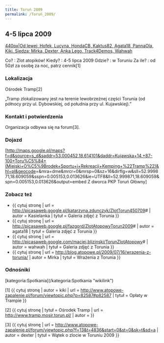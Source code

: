 ```yaml
---
title: Toruń 2009
permalink: /Toruń_2009/
---
```


4-5 lipca 2009
--------------

[440px|Od lewej: Hofek, Lucyna, HondaCB, Kaktus82, Agata18, PannaOla, Kiki. Siedzą: Mirka, Dexter, Anka Lego, Track4Demos, Wahwah](/Grafika:Torun-2009-grupa.jpg "wikilink")

Co? : Zlot atopików!
Kiedy? : 4-5 lipca 2009
Gdzie? : w Toruniu
Za ile? : od 50zł za osobę za noc, patrz cennik[1]

### Lokalizacja

Ośrodek Tramp[2]


„Tramp zlokalizowany jest na terenie lewobrzeżnej części Torunia (od północy przy ul. Dybowskiej, od południa przy ul. Kujawskiej).”

### Kontakt i potwierdzenia

Organizacja odbywa się na forum[3].

### Dojazd

[<http://maps.google.pl/maps?f=d&source=s_d&saddr=53.000452,18.614101&daddr=Kujawska+14,+87-100+Toru%C5%84+(Miejski+O%C5%9Brodek+Sportu+i+Rekreacji+Kemping+%22Tramp%22)&hl=pl&geocode>=&mra=dme&mrcr=0&mrsp=0&sz=16&dirflg=w&sll=52.999871,18.609059&sspn=0.005153,0.013626&ie=UTF8&ll=52.999871,18.609059&spn=0.005153,0.013626&output=embed Z dworca PKP Toruń Główny]

### Zobacz też

-   {{ cytuj stronę | url = <http://picasaweb.google.pl/katarzyna.zdunczyk/ZlotTorun450709>\# | autor = Kasielanka | tytuł = Galeria zdjęć z Torunia }}
-   {{ cytuj stronę | url = <http://picasaweb.google.pl/fazgord/ZlotAtopowyTorun2009>\# | autor = agata18 | tytuł = Galeria zdjęć z Torunia }}
-   {{ cytuj stronę | url = <http://picasaweb.google.com/maciej.blizinski/TorunZlotAtopowy>\# | autor = wahwah | tytuł = Galeria zdjęć z Torunia }}
-   {{ cytuj stronę | url = <http://blog.atopowe.pl/2009/07/16/wrazenia-z-torunia/> | autor = Mirka | tytuł = Wrażenia z Torunia }}

### Odnośniki

<references/>
[kategoria:Spotkania](/kategoria:Spotkania "wikilink")

[1] {{ cytuj stronę | autor = kiki | url = <http://www.atopowe-zapalenie.pl/forum/viewtopic.php?p=82587#p82587> | tytuł = Opłaty w Trampie }}

[2] {{ cytuj stronę | tytuł = Ośrodek Tramp | url = <http://www.tramp.mosir.torun.pl/> | autor = }}

[3] {{ cytuj stronę | url = <http://www.atopowe-zapalenie.pl/forum/viewtopic.php?f=13&t=4836&start=0&st=0&sk=t&sd=a> | autor = dexter | tytuł = Wątek o zlocie w Toruniu 2009 }}